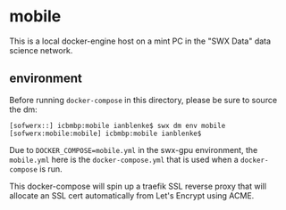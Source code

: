 # mobile

This is a local docker-engine host on a mint PC in the "SWX Data" data science network.

## environment

Before running `docker-compose` in this directory, please be sure to source the dm:

    [sofwerx::] icbmbp:mobile ianblenke$ swx dm env mobile
    [sofwerx:mobile:mobile] icbmbp:mobile ianblenke$

Due to `DOCKER_COMPOSE=mobile.yml` in the swx-gpu environment, the `mobile.yml` here is the `docker-compose.yml` that is used when a `docker-compose` is run.

This docker-compose will spin up a traefik SSL reverse proxy that will allocate an SSL cert automatically from Let's Encrypt using ACME.

